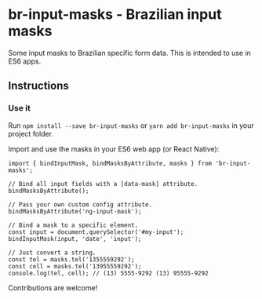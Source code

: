 # br-input-masks - Brazilian input masks

Some input masks to Brazilian specific form data. This is intended to use in ES6 apps.

## Instructions

### Use it

Run `npm install --save br-input-masks` or `yarn add br-input-masks` in your project folder.

Import and use the masks in your ES6 web app (or React Native):

```
import { bindInputMask, bindMasksByAttribute, masks } from 'br-input-masks';

// Bind all input fields with a [data-mask] attribute.
bindMasksByAttribute();

// Pass your own custom config attribute.
bindMasksByAttribute('ng-input-mask');

// Bind a mask to a specific element.
const input = document.querySelector('#my-input');
bindInputMask(input, 'date', 'input');

// Just convert a string.
const tel = masks.tel('1355559292');
const cell = masks.tel('13955559292');
console.log(tel, cell); // (13) 5555-9292 (13) 95555-9292
```

Contributions are welcome!
